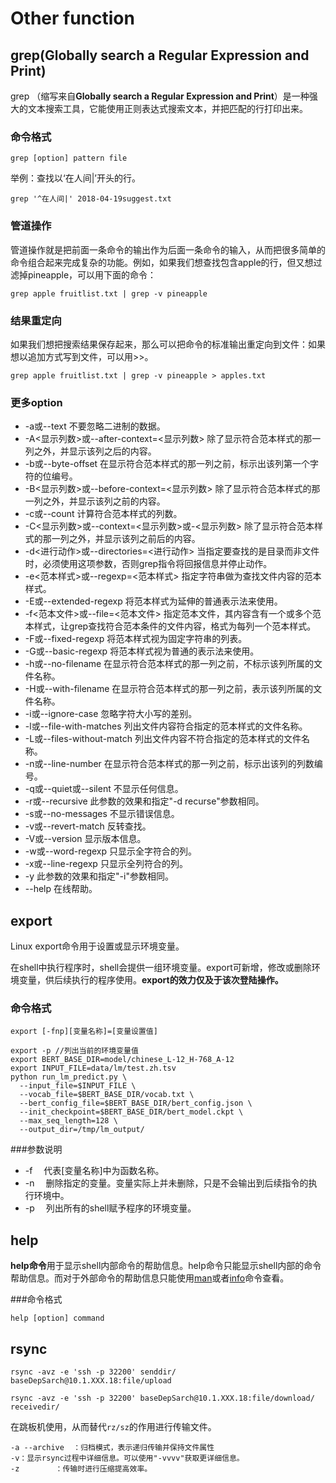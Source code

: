 # Other function

## grep(**Globally search a Regular Expression and Print**)

grep （缩写来自**Globally search a Regular Expression and Print**）是一种强大的文本搜索工具，它能使用正则表达式搜索文本，并把匹配的行打印出来。

### 命令格式

`grep [option] pattern file`

举例：查找以‘在人间|’开头的行。

```linux
grep '^在人间|' 2018-04-19suggest.txt
```

### 管道操作

管道操作就是把前面一条命令的输出作为后面一条命令的输入，从而把很多简单的命令组合起来完成复杂的功能。例如，如果我们想查找包含apple的行，但又想过滤掉pineapple，可以用下面的命令：

```linux
grep apple fruitlist.txt | grep -v pineapple
```

### 结果重定向

如果我们想把搜索结果保存起来，那么可以把命令的标准输出重定向到文件：如果想以追加方式写到文件，可以用>>。

```linux
grep apple fruitlist.txt | grep -v pineapple > apples.txt
```

### 更多option

- -a或--text 不要忽略二进制的数据。
- -A<显示列数>或--after-context=<显示列数> 除了显示符合范本样式的那一列之外，并显示该列之后的内容。
- -b或--byte-offset 在显示符合范本样式的那一列之前，标示出该列第一个字符的位编号。
- -B<显示列数>或--before-context=<显示列数> 除了显示符合范本样式的那一列之外，并显示该列之前的内容。
- -c或--count 计算符合范本样式的列数。
- -C<显示列数>或--context=<显示列数>或-<显示列数> 除了显示符合范本样式的那一列之外，并显示该列之前后的内容。
- -d<进行动作>或--directories=<进行动作> 当指定要查找的是目录而非文件时，必须使用这项参数，否则grep指令将回报信息并停止动作。
- -e<范本样式>或--regexp=<范本样式> 指定字符串做为查找文件内容的范本样式。
- -E或--extended-regexp 将范本样式为延伸的普通表示法来使用。
- -f<范本文件>或--file=<范本文件> 指定范本文件，其内容含有一个或多个范本样式，让grep查找符合范本条件的文件内容，格式为每列一个范本样式。
- -F或--fixed-regexp 将范本样式视为固定字符串的列表。
- -G或--basic-regexp 将范本样式视为普通的表示法来使用。
- -h或--no-filename 在显示符合范本样式的那一列之前，不标示该列所属的文件名称。
- -H或--with-filename 在显示符合范本样式的那一列之前，表示该列所属的文件名称。
- -i或--ignore-case 忽略字符大小写的差别。
- -l或--file-with-matches 列出文件内容符合指定的范本样式的文件名称。
- -L或--files-without-match 列出文件内容不符合指定的范本样式的文件名称。
- -n或--line-number 在显示符合范本样式的那一列之前，标示出该列的列数编号。
- -q或--quiet或--silent 不显示任何信息。
- -r或--recursive 此参数的效果和指定"-d recurse"参数相同。
- -s或--no-messages 不显示错误信息。
- -v或--revert-match 反转查找。
- -V或--version 显示版本信息。
- -w或--word-regexp 只显示全字符合的列。
- -x或--line-regexp 只显示全列符合的列。
- -y 此参数的效果和指定"-i"参数相同。
- --help 在线帮助。

## export

Linux export命令用于设置或显示环境变量。

在shell中执行程序时，shell会提供一组环境变量。export可新增，修改或删除环境变量，供后续执行的程序使用。**export的效力仅及于该次登陆操作。**

### 命令格式

```
export [-fnp][变量名称]=[变量设置值]
```

```linux
export -p //列出当前的环境变量值
export BERT_BASE_DIR=model/chinese_L-12_H-768_A-12
export INPUT_FILE=data/lm/test.zh.tsv
python run_lm_predict.py \
  --input_file=$INPUT_FILE \
  --vocab_file=$BERT_BASE_DIR/vocab.txt \
  --bert_config_file=$BERT_BASE_DIR/bert_config.json \
  --init_checkpoint=$BERT_BASE_DIR/bert_model.ckpt \
  --max_seq_length=128 \
  --output_dir=/tmp/lm_output/
```

###参数说明

- -f 　代表[变量名称]中为函数名称。
- -n 　删除指定的变量。变量实际上并未删除，只是不会输出到后续指令的执行环境中。
- -p 　列出所有的shell赋予程序的环境变量。

## help

**help命令**用于显示shell内部命令的帮助信息。help命令只能显示shell内部的命令帮助信息。而对于外部命令的帮助信息只能使用[man](http://man.linuxde.net/man)或者[info](http://man.linuxde.net/info)命令查看。 

###命令格式

```
help [option] command
```

## rsync

```
rsync -avz -e 'ssh -p 32200' senddir/ baseDepSarch@10.1.XXX.18:file/upload

rsync -avz -e 'ssh -p 32200' baseDepSarch@10.1.XXX.18:file/download/ receivedir/
```

在跳板机使用，从而替代`rz/sz`的作用进行传输文件。

```
-a --archive  ：归档模式，表示递归传输并保持文件属性
-v：显示rsync过程中详细信息。可以使用"-vvvv"获取更详细信息。
-z        ：传输时进行压缩提高效率。
```

